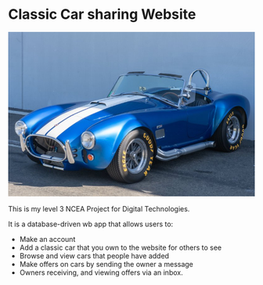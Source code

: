 # Classic Car sharing Website

![1965 Shelby Cobra](images/shelby-cobra.jpeg)

This is my level 3 NCEA Project for Digital Technologies.

It is a database-driven wb app that allows users to:

- Make an account
- Add a classic car that you own to the website for others to see
- Browse and view cars that people have added
- Make offers on cars by sending the owner a message
- Owners receiving, and viewing offers via an inbox. 
